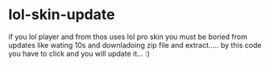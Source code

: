 # lol-skin-update
if you lol player and from thos uses lol pro skin you must be boried from updates like wating 10s and downladoing zip file and extract..... by this code you have to click and you will update it... :)
